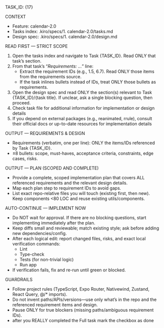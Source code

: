 TASK_ID: {17}

CONTEXT

- Feature: calendar-2.0
- Tasks index: .kiro/specs/1. calendar-2.0/tasks.md
- Design spec: .kiro/specs/1. calendar-2.0/design.md

READ FIRST — STRICT SCOPE

1. Open the tasks index and navigate to Task {TASK_ID}. Read ONLY that task’s section.
2. From that task’s “_Requirements: ..._” line:
   - Extract the requirement IDs (e.g., 1.5, 6.7). Read ONLY those items from the requirements source.
   - If the task inlines bullets instead of IDs, treat ONLY those bullets as requirements.
3. Open the design spec and read ONLY the section(s) relevant to Task {TASK_ID}/{task title}. If unclear, ask a single blocking question, then proceed.
4. Check task file for additional information for implementation or design details
5. If you depend on external packages (e.g., reanimated, rrule), consult their official docs or up-to-date resources for implementation details

OUTPUT — REQUIREMENTS & DESIGN

- Requirements (verbatim, one per line): ONLY the items/IDs referenced by Task {TASK_ID}.
- ≤8 bullets: scope, must-haves, acceptance criteria, constraints, edge cases, risks.

OUTPUT — PLAN (SCOPED AND COMPLETE)

- Provide a complete, scoped implementation plan that covers ALL referenced requirements and the relevant design details.
- Map each plan step to requirement IDs to avoid gaps.
- List exact repo-relative files you will touch (existing first, then new). Keep components <80 LOC and reuse existing utils/components.

AUTO-CONTINUE — IMPLEMENT NOW

- Do NOT wait for approval. If there are no blocking questions, start implementing immediately after the plan.
- Keep diffs small and reviewable; match existing style; ask before adding new dependencies/config.
- After each logical edit: report changed files, risks, and exact local verification commands:
  - Lint
  - Type-check
  - Tests (for non-trivial logic)
  - Run app
- If verification fails, fix and re-run until green or blocked.

GUARDRAILS

- Follow project rules (TypeScript, Expo Router, Nativewind, Zustand, React Query, @/\* imports).
- Do not invent paths/APIs/versions—use only what’s in the repo and the referenced requirement items and design.
- Pause ONLY for true blockers (missing paths/ambiguous requirement IDs).
- after you REALLY completed the Full task mark the checkbox as done
